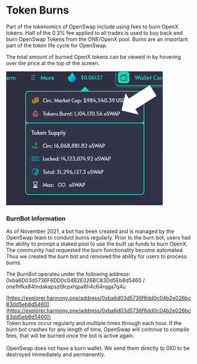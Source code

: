 # Token Burns

Part of the tokenomics of OpenSwap include using fees to burn OpenX tokens.  Half of the 0.3% fee applied to all trades is used to buy back and burn OpenSwap Tokens from the ONE/OpenX pool.  Burns are an important part of the token life cycle for OpenSwap.

The total amount of burned OpenX tokens can be viewed in by hovering over the price at the top of the screen.

![Total amount of burned tokens](<../.gitbook/assets/burned total.png>)



### BurnBot Information

As of November 2021, a bot has been created and is managed by the OpenSwap team to conduct burns regularly.  Prior to the burn bot, users had the ability to prompt a staked pool to use the built up funds to burn OpenX.  The community had requested the burn functionality become automated.  Thus we created the burn bot and removed the ability for users to process burns.

The BurnBot operates under the following address: 0xba6D03d5736F6DD0c04B2E026BC83Dd5Eb8d5460 / one1hfks84tndakapszt9cpxhjpa6h4c64rqga7q4u

[https://explorer.harmony.one/address/0xba6d03d5736f6dd0c04b2e026bc83dd5eb8d5460](https://explorer.harmony.one/address/0xba6d03d5736f6dd0c04b2e026bc83dd5eb8d5460)\
\
Token burns occur regularly and multiple times through each hour.  If the burn bot crashes for any length of time, OpenSwap will continue to compile fees, that will be burned once the bot is active again.\
\
OpenSwap does not have a burn wallet.  We send them directly to 0X0 to be destroyed immediately and permanently.

